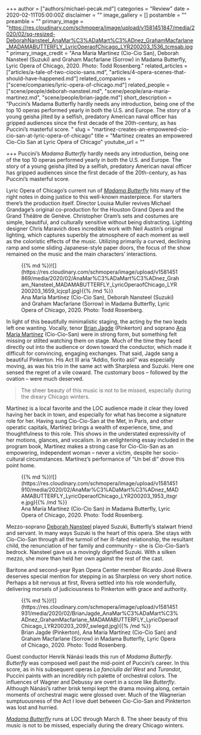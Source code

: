 +++
author = ["authors/michael-pecak.md"]
categories = "Review"
date = 2020-02-11T05:00:00Z
disclaimer = ""
image_gallery = []
postamble = ""
preamble = ""
primary_image = "https://res.cloudinary.com/schmopera/image/upload/v1581451847/media/2020/02/sq-resized-DeborahNansteel_AnaMar%C3%ADaMart%C3%ADnez_GrahamMacfarlane_MADAMABUTTERFLY_LyricOperaofChicago_LYR200203_1536_tcmsab.jpg"
primary_image_credit = "Ana María Martínez (Cio-Cio San), Deborah Nansteel (Suzuki) and  Graham Macfarlane (Sorrow) in Madama Butterfly, Lyric Opera of Chicago, 2020. Photo: Todd Rosenberg."
related_articles = ["articles/a-tale-of-two-ciocio-sans.md", "articles/4-opera-scenes-that-should-have-happened.md"]
related_companies = ["scene/companies/lyric-opera-of-chicago.md"]
related_people = ["scene/people/deborah-nansteel.md", "scene/people/ana-maria-martinez.md", "scene/people/brian-jagde.md"]
short_description = "Puccini’s Madama Butterfly hardly needs any introduction, being one of the top 10 operas performed yearly in both the U.S. and Europe. The story of a young geisha jilted by a selfish, predatory American naval officer has gripped audiences since the first decade of the 20th-century, as has Puccini’s masterful score. "
slug = "martinez-creates-an-empowered-cio-cio-san-at-lyric-opera-of-chicago"
title = "Martínez creates an empowered Cio-Cio San at Lyric Opera of Chicago"
youtube_url = ""

+++
Puccini’s _Madama Butterfly_ hardly needs any introduction, being one of the top 10 operas performed yearly in both the U.S. and Europe. The story of a young geisha jilted by a selfish, predatory American naval officer has gripped audiences since the first decade of the 20th-century, as has Puccini’s masterful score.

Lyric Opera of Chicago’s current run of [_Madama Butterfly_](https://www.lyricopera.org/productions/2019-20/madama-butterfly/) hits many of the right notes in doing justice to this well-known masterpiece. For starters there’s the production itself. Director Louisa Muller revives Michael Grandage’s original co-production for the Houston Grand Opera and the Grand Théâtre de Genève. Christopher Oram’s sets and costumes are simple, beautiful, and culturally sensitive without being distracting. Lighting designer Chris Maravich does incredible work with Neil Austin’s original lighting, which captures superbly the atmosphere of each moment as well as the coloristic effects of the music. Utilizing primarily a curved, declining ramp and some sliding Japanese-style paper doors, the focus of the show remained on the music and the main characters’ interactions.

<figure data-type="image">{{% md %}}![](https://res.cloudinary.com/schmopera/image/upload/v1581451869/media/2020/02/AnaMar%C3%ADaMart%C3%ADnez_Graham_Nansteel_MADAMABUTTERFLY_LyricOperaofChicago_LYR200203_1659_lcjcp1.jpg){{% /md %}}

<figcaption>Ana María Martínez (Cio-Cio San), Deborah Nansteel (Suzuki) and  Graham Macfarlane (Sorrow) in Madama Butterfly, Lyric Opera of Chicago, 2020. Photo: Todd Rosenberg.</figcaption>

</figure>

In light of this beautifully minimalistic staging, the acting by the two leads left one wanting. Vocally, tenor [Brian Jagde](/scene/people/brian-jagde/) (Pinkerton) and soprano [Ana María Martínez](/scene/people/ana-maria-martinez/) (Cio-Cio-San) were in strong form, but something felt missing or stilted watching them on stage. Much of the time they faced directly out into the audience or down toward the conductor, which made it difficult for convincing, engaging exchanges. That said, Jagde sang a beautiful Pinkerton. His Act III aria “Addio, fiorito asil” was especially moving, as was his trio in the same act with Sharpless and Suzuki. Here one sensed the regret of a vile coward. The customary boos – followed by the ovation – were much deserved.

> The sheer beauty of this music is not to be missed, especially during the dreary Chicago winters.

Martínez is a local favorite and the LOC audience made it clear they loved having her back in town, and especially for what has become a signature role for her. Having sung Cio-Cio-San at the Met, in Paris, and other operatic capitals, Martínez brings a wealth of experience, time, and thoughtfulness to this role. This shows in the understated expressivity of her motions, glances, and vocalism. In an enlightening essay included in the program book, Martínez makes a strong case for Cio-Cio-San as an empowering, independent woman – never a victim, despite her socio-cultural circumstances. Martínez’s performance of “Un bel dì” drove this point home.

<figure data-type="image">{{% md %}}![](https://res.cloudinary.com/schmopera/image/upload/v1581451910/media/2020/02/AnaMar%C3%ADaMart%C3%ADnez_MADAMABUTTERFLY_LyricOperaofChicago_LYR200203_1953_itsgre.jpg){{% /md %}}

<figcaption>Ana María Martínez (Cio-Cio San) in Madama Butterfly, Lyric Opera of Chicago, 2020. Photo: Todd Rosenberg.</figcaption>

</figure>

Mezzo-soprano [Deborah Nansteel](/scene/people/deborah-nansteel/) played Suzuki, Butterfly’s stalwart friend and servant. In many ways Suzuki is the heart of this opera. She stays with Cio-Cio-San through all the turmoil of her ill-fated relationship, the resultant child, the renunciation of her family and community – she is Cio-Cio-San’s bedrock. Nansteel gave us a movingly dignified Suzuki. With a silken mezzo, she more than held her own against the rest of the cast.

Baritone and second-year Ryan Opera Center member Ricardo José Rivera deserves special mention for stepping in as Sharpless on very short notice. Perhaps a bit nervous at first, Rivera settled into his role wonderfully, delivering morsels of judiciousness to Pinkerton with grace and authority.

<figure data-type="image">{{% md %}}![](https://res.cloudinary.com/schmopera/image/upload/v1581451931/media/2020/02/BrianJagde_AnaMar%C3%ADaMart%C3%ADnez_GrahamMacfarlane_MADAMABUTTERFLY_LyricOperaofChicago_LYR200203_2097_swlegd.jpg){{% /md %}}

<figcaption>Brian Jagde (Pinkerton), Ana María Martínez (Cio-Cio San) and Graham Macfarlane (Sorrow) in Madama Butterfly, Lyric Opera of Chicago, 2020. Photo: Todd Rosenberg.</figcaption>

</figure>

Guest conductor Henrik Nánási leads this run of _Madama Butterfly_. _Butterfly_ was composed well past the mid-point of Puccini’s career. In this score, as in his subsequent operas _La fanciulla del West_ and _Turandot_, Puccini paints with an incredibly rich palette of orchestral colors. The influences of Wagner and Debussy are overt in a score like _Butterfly_. Although Nánási’s rather brisk tempi kept the drama moving along, certain moments of orchestral magic were glossed over. Much of the Wagnerian sumptuousness of the Act I love duet between Cio-Cio-San and Pinkterton was lost and hurried.

[_Madama Butterfly_](https://www.lyricopera.org/productions/2019-20/madama-butterfly/) runs at LOC through March 8. The sheer beauty of this music is not to be missed, especially during the dreary Chicago winters.